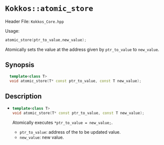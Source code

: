 # `Kokkos::atomic_store`

Header File: `Kokkos_Core.hpp`

Usage:
  ```c++
  atomic_store(ptr_to_value,new_value);
  ```

Atomically sets the value at the address given by `ptr_to_value` to `new_value`.

## Synopsis

```c++
  template<class T>
  void atomic_store(T* const ptr_to_value, const T new_value);
```

## Description

* ```c++
  template<class T>
  void atomic_store(T* const ptr_to_value, const T new_value);
  ```

  Atomically executes `*ptr_to_value = new_value;`. 
  * `ptr_to_value`: address of the to be updated value.
  * `new_value`: new value.


